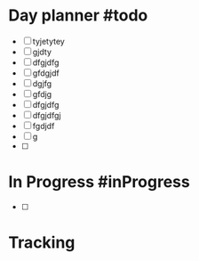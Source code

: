 # Day planner #todo 
- [ ] tyjetytey
- [ ] gjdty
- [ ] dfgjdfg
- [ ] gfdgjdf
- [ ] dgjfg
- [ ] gfdjg
- [ ] dfgjdfg
- [ ] dfgjdfgj
- [ ] fgdjdf
- [ ] g
- [ ] 

# In Progress #inProgress 
- [ ] 

# Tracking